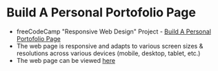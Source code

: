 # Build A Personal Portofolio Page
* freeCodeCamp "Responsive Web Design" Project - [Build A Personal Portofolio Page](https://www.freecodecamp.org/learn/responsive-web-design/responsive-web-design-projects/build-a-personal-portfolio-webpage/)
* The web page is responsive and adapts to various screen sizes & resolutions across various devices (mobile, desktop, tablet, etc.)
* The web page can be viewed [here](https://codepen.io/yuchit/full/BaKxmyz)